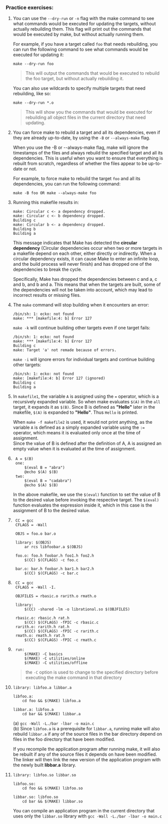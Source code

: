 ### Practice exercises:

1.  You can use the `--dry-run` or `-n` flag with the make command to see what commands would be executed for updating the targets, without actually rebuilding them. This flag will print out the commands that would be executed by make, but without actually running them.

    For example, if you have a target called `foo` that needs rebuilding, you can run the following command to see what commands would be executed for updating it:       

        make --dry-run foo

    >This will output the commands that would be executed to rebuild the foo target, but without actually rebuilding it.
    
    You can also use wildcards to specify multiple targets that need rebuilding, like so:       
            
        make --dry-run *.o

    >This will show you the commands that would be executed for rebuilding all object files in the current directory that need updating.

2.  You can force make to rebuild a target and all its dependencies, even if they are already up-to-date, by using the `-B` or `--always-make` flag.

    When you use the -B or --always-make flag, make will ignore the timestamps of the files and always rebuild the specified target and all its dependencies. This is useful when you want to ensure that everything is rebuilt from scratch, regardless of whether the files appear to be up-to-date or not.

    For example, to force make to rebuild the target `foo` and all its dependencies, you can run the following command:       

        make -B foo OR make --always-make foo

3.  Running this makefile results in:       

        make: Circular c <- a dependency dropped.
        make: Circular c <- b dependency dropped.
        Building c
        make: Circular b <- a dependency dropped.
        Building b
        Building a
    This message indicates that Make has detected the **circular dependency** (Circular dependencies occur when two or more targets in a makefile depend on each other, either directly or indirectly. When a circular dependency exists, it can cause Make to enter an infinite loop, and the build process will never finish) and has dropped one of the dependencies to break the cycle.
    
    Specifically, Make has dropped the dependencies between c and a, c and b, and b and a. This means that when the targets are built, some of the dependencies will not be taken into account, which may lead to incorrect results or missing files.

4.  The `make` command will stop building when it encounters an error:      

        /bin/sh: 1: ecko: not found
        make: *** [makefile:4: b] Error 127
    
    `make -k` will continue building other targets even if one target fails:        
    
        /bin/sh: 1: ecko: not found
        make: *** [makefile:4: b] Error 127
        Building c
        make: Target 'a' not remade because of errors.
        
    `make -i` will ignore errors for individual targets and continue building other targets:        
    
        /bin/sh: 1: ecko: not found
        make: [makefile:4: b] Error 127 (ignored)
        Building c
        Building a

5.  In `makefile1`, the variable `A` is assigned using the `=` operator, which is a      recursively expanded variable. So when make evaluates `$(A)` in the `all` target, it expands it as `$(B)`. Since B is defined as **"Hello"** later in the makefile, `$(A)` is expanded to **"Hello"**. Thus `Hello` is printed.

    When `make -f makefile2` is used, it would not print anything, as the variable `A` is defined as a simply expanded variable using the `:=` operator, which means it is evaluated only once at the time of assignment.   
    Since the value of B is defined after the definition of A, A is assigned an empty value when it is evaluated at the time of assignment.

6.      A = $(B)
        one:
	        $(eval B = "abra")
	        @echo $(A) $(B)
        two:
	        $(eval B = "cadabra")
	        @echo $(A) $(B)
    In the above makefile, we use the `$(eval)` function to set the value of B to the desired value before invoking the respective target. The `$(eval)` function evaluates the expression inside it, which in this case is the assignment of B to the desired value.

7.
        CC = gcc
        CFLAGS = -Wall

        OBJS = foo.o bar.o

        library: $(OBJS)
            ar rcs libfoobar.a $(OBJS)

        foo.o: foo.h foobar.h foo1.h foo2.h
            $(CC) $(CFLAGS) -c foo.c

        bar.o: bar.h foobar.h bar1.h bar2.h
            $(CC) $(CFLAGS) -c bar.c

8.      CC = gcc
        CFLAGS = -Wall -I.

        OBJFILES = rbasic.o rarith.o rmath.o

        library:
            $(CC) -shared -lm -o librational.so $(OBJFILES)

        rbasic.o: rbasic.h rat.h
            $(CC) $(CFLAGS) -fPIC -c rbasic.c
        rarith.o: rarith.h rat.h
            $(CC) $(CFLAGS) -fPIC -c rarith.c
        rmath.o: rmath.h rat.h
            $(CC) $(CFLAGS) -fPIC -c rmath.c
        
9.          
        run:
            $(MAKE) -C basics
            $(MAKE) -C utilities/online
            $(MAKE) -C utilities/offline

    >the `-C` option is used to change to the specified directory before executing the make command in that directory

10.         
        library: libfoo.a libbar.a

        libfoo.a:
            cd foo && $(MAKE) libfoo.a

        libbar.a: libfoo.a
            cd bar && $(MAKE) libbar.a
            
    (a) `gcc -Wall -L./bar -lbar -o main.c`     
    (b) Since `libfoo.a` is a prerequisite for `libbar.a`, running make will also rebuild `libbar.a` if any of the source files in the bar directory depend on files in the foo directory that have been modified.

    If you recompile the application program after running make, it will also be rebuilt if any of the source files it depends on have been modified. The linker will then link the new version of the application program with the newly built **libbar.a** library.

11.         
        library: libfoo.so libbar.so

        libfoo.so:
	        cd foo && $(MAKE) libfoo.so

        libbar.so: libfoo.so
	        cd bar && $(MAKE) libbar.so

    You can compile an application program in the current directory that uses only the `libbar.so` library with `gcc -Wall -L./bar -lbar -o main.c`